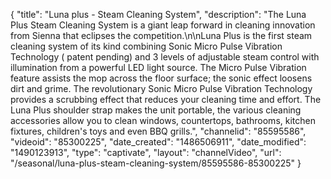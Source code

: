 {
    "title": "Luna plus - Steam Cleaning System",
    "description": "The Luna Plus Steam Cleaning System is a giant leap forward in cleaning innovation from Sienna that eclipses the competition.\n\nLuna Plus is the first steam cleaning system of its kind combining Sonic Micro Pulse Vibration Technology ( patent pending) and 3 levels of adjustable steam control with illumination from a powerful LED light source. The Micro Pulse Vibration feature assists the mop across the floor surface; the sonic effect loosens dirt and grime. The revolutionary Sonic Micro Pulse Vibration Technology provides a scrubbing effect that reduces your cleaning time and effort. The Luna Plus shoulder strap makes the unit portable, the various cleaning accessories allow you to clean windows, countertops, bathrooms, kitchen fixtures, children's toys and even BBQ grills.",
    "channelid": "85595586",
    "videoid": "85300225",
    "date_created": "1486506911",
    "date_modified": "1490123913",
    "type": "captivate",
    "layout": "channelVideo",
    "url": "\/seasonal\/luna-plus-steam-cleaning-system\/85595586-85300225"
}